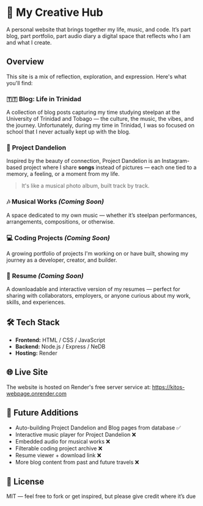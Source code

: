 # 🌴 My Creative Hub

A personal website that brings together my life, music, and code. It’s part blog, part portfolio, part audio diary  a digital space that reflects who I am and what I create.

## Overview

This site is a mix of reflection, exploration, and expression. Here's what you'll find:

### 🇹🇹 **Blog: Life in Trinidad**
A collection of blog posts capturing my time studying steelpan at the University of Trinidad and Tobago — the culture, the music, the vibes, and the journey. Unfortunately, during my time in Trinidad, I was so focused on school that I never actually kept up with the blog.

### 🌼 **Project Dandelion**
Inspired by the beauty of connection, Project Dandelion is an Instagram-based project where I share **songs** instead of pictures — each one tied to a memory, a feeling, or a moment from my life.

> It's like a musical photo album, built track by track.

### 🎶 **Musical Works** *(Coming Soon)*
A space dedicated to my own music — whether it’s steelpan performances, arrangements, compositions, or otherwise.

### 💻 **Coding Projects** *(Coming Soon)*
A growing portfolio of projects I'm working on or have built, showing my journey as a developer, creator, and builder.

### 📄 **Resume** *(Coming Soon)*
A downloadable and interactive version of my resumes — perfect for sharing with collaborators, employers, or anyone curious about my work, skills, and experiences.

## 🛠 Tech Stack

- **Frontend:** HTML / CSS / JavaScript
- **Backend:** Node.js / Express / NeDB
- **Hosting:** Render

## 🌐 Live Site
The website is hosted on Render's free server service at: https://kitos-webpage.onrender.com

## 📌 Future Additions

- Auto-building Project Dandelion and Blog pages from database ✅
- Interactive music player for Project Dandelion ❌
- Embedded audio for musical works ❌
- Filterable coding project archive ❌
- Resume viewer + download link ❌
- More blog content from past and future travels ❌

## 📖 License

MIT — feel free to fork or get inspired, but please give credit where it’s due
